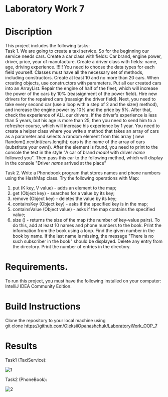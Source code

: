 # Laboratory Work 7

# Discription

This project includes the following tasks: <br>
Task 1.
We are going to create a taxi service. So for the beginning our service needs cars. Create a car class with fields: Car brand, engine power, driver, price, year of manufacture.
Create a driver class with fields: name, age, driving experience. 
!!!!! You need to choose the data types for each field yourself. Classes must have all the necessary set of methods, including constructors.
Create at least 10 and no more than 20 cars. When creating objects, use constructors with parameters. Put all our created cars into an ArrayList.
Repair the engine of half of the fleet, which will increase the power of the cars by 10% (reassignment of the power field). Hire new drivers for the repaired cars (reassign the driver field).
Next, you need to take every second car (use a loop with a step of 2 and the size() method), and increase the engine power by 10% and the price by 5%.
After that, check the experience of ALL our drivers. If the driver's experience is less than 5 years, but his age is more than 25, then you need to send him to a refresher course, which will increase his experience by 1 year.
You need to create a helper class where you write a method that takes an array of cars as a parameter and selects a random element from this array ( new Random().nextInt(cars.length); cars is the name of the array of cars (substitute your own)).
After the element is found, you need to print to the console the text in the style "A car of brand *model* with driver *name* followed you". Then pass this car to the following method, which will display in the console "Driver *name* arrived at the place"

Task 2.
Write a Phonebook program that stores names and phone numbers using the HashMap class.
Try the following operations with Map: 
1. put (K key, V value) - adds an element to the map;
2. get (Object key) - searches for a value by its key;
3. remove (Object key) - deletes the value by its key;
4.  containsKey (Object key) - asks if the specified key is in the map;
5.  containsValue (Object value) - asks if the map contains the specified value;
6. size () - returns the size of the map (the number of key-value pairs).
To do this, add at least 10 names and phone numbers to the book.
Print the information from the book using a loop. 
Find the given number in the book by name. If the last name is missing, the message "There is no such subscriber in the book" should be displayed. Delete any entry from the directory. Print the number of entries in the directory.

# Requirements.
To run this project, you must have the following installed on your computer: IntelliJ IDEA Community Edition.

# Build Instructions
Clone the repository to your local machine using <br>
git clone https://github.com/OleksiiOpanashchuk/LaboratoryWork_OOP_7

# Results

Task1 (TaxiService): <br>

![1](https://github.com/OleksiiOpanashchuk/LaboratoryWork_OOP_7/assets/132139593/6069eb8e-71a7-4e68-8f44-9241422602e5)

Task2 (PhoneBook): <br>

![2](https://github.com/OleksiiOpanashchuk/LaboratoryWork_OOP_7/assets/132139593/a30a8d68-e4e6-4f6c-abd2-47a55ec65b80)



